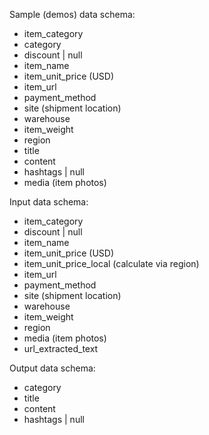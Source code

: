 Sample (demos) data schema:
- item_category
- category
- discount | null
- item_name
- item_unit_price (USD)
- item_url
- payment_method
- site (shipment location)
- warehouse
- item_weight
- region
- title
- content
- hashtags | null
- media (item photos)

Input data schema:
- item_category
- discount | null
- item_name
- item_unit_price (USD)
- item_unit_price_local (calculate via region)
- item_url
- payment_method
- site (shipment location)
- warehouse
- item_weight
- region
- media (item photos)
- url_extracted_text

Output data schema:
- category
- title
- content
- hashtags | null